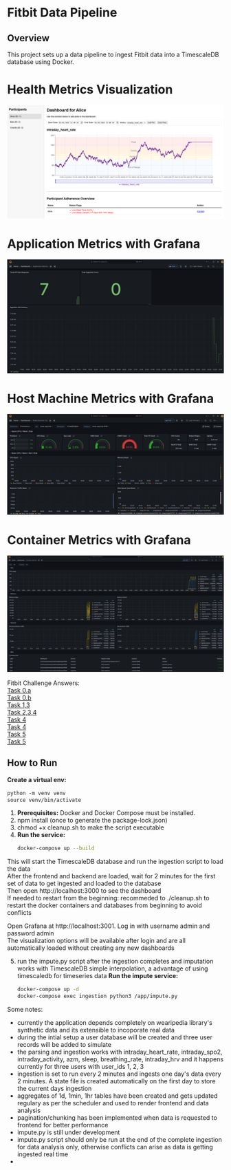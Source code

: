 # Fitbit Data Pipeline

## Overview

This project sets up a data pipeline to ingest Fitbit data into a TimescaleDB database using Docker.

# Health Metrics Visualization
![Dashboard](images/dashboard.png)
# Application Metrics with Grafana
![application metrics](images/grafanaapp.png)
# Host Machine Metrics with Grafana
![host machine metrics](images/grafanahost.png)
# Container Metrics with Grafana
![container metrics](images/grafanacontainer.png)

Fitbit Challenge Answers:  
[Task 0.a](docs/task0.md)  
[Task 0.b](fitbit_example.ipynb)  
[Task 1,3](ingeston/ingest.py)  
[Task 2,3,4](backend/main.py)  
[Task 4](impute.py)  
[Task 4](frontend/src/App.js)  
[Task 5](monitoring)  
[Task 5](grafana)  




## How to Run
**Create a virtual env:**

    python -m venv venv
    source venv/bin/activate
    
1.  **Prerequisites:** Docker and Docker Compose must be installed.
2. npm install (once to generate the package-lock.json)
3. chmod +x cleanup.sh to make the script executable
4.  **Run the service:**
    ```bash
    docker-compose up --build
    ```
This will start the TimescaleDB database and run the ingestion script to load the data  
After the frontend and backend are loaded, wait for 2 minutes for the first set of data to get ingested and loaded to the database  
Then open http://localhost:3000 to see the dashboard  
If needed to restart from the beginning: recommeded to ./cleanup.sh to restart the docker containers and databases from beginning to avoid conflicts  

Open Grafana at http://localhost:3001. Log in with username admin and password admin  
The visualization options will be available after login and are all automatically loaded without creating any new dashboards  


5. run the impute.py script after the ingestion completes and imputation works with TimescaleDB simple interpolation, a advantage of using timescaledb for timeseries data
   **Run the impute service:**
    ```bash
    docker-compose up -d
    docker-compose exec ingestion python3 /app/impute.py
    ```

Some notes:
- currently the application depends completely on wearipedia library's synthetic data and its extensible to incoporate real data
- during the intial setup a user database will be created and three user records will be added to simulate
- the parsing and ingestion works with intraday_heart_rate, intraday_spo2, intraday_activity, azm, sleep, breathing_rate, intraday_hrv and it happens currently for three users with user_ids 1, 2, 3
- ingestion is set to run every 2 minutes and ingests one day's data every 2 minutes. A state file is created automatically on the first day to store the current days ingestion
- aggregates of 1d, 1min, 1hr tables have been created and gets updated regulary as per the scheduler and used to render frontend and data analysis
- pagination/chunking has been implemented when data is requested to frontend for better performance
- impute.py is still under development
- impute.py script should only be run at the end of the complete ingestion for data analysis only, otherwise conflicts can arise as data is getting ingested real time
- 
